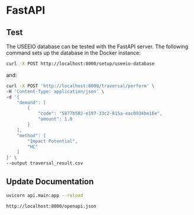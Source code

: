 # FastAPI

## Test

The USEEIO database can be tested with the FastAPI server. The following command sets up the database in the Docker instance:

```bash
curl -X POST http://localhost:8000/setup/useeio-database
```

and:

```bash
curl -X POST 'http://localhost:8000/traversal/perform' \
-H 'Content-Type: application/json' \
-d '{
    "demand": [
        {
            "code": "5877b502-e197-33c2-815a-eac0934be16e",
            "amount": 1.0
        }
    ],
    "method": [
        "Impact Potential",
        "HC"
    ]
}' \
--output traversal_result.csv
```

## Update Documentation

```bash
uvicorn api.main:app --reload
```

```
http://localhost:8000/openapi.json
```